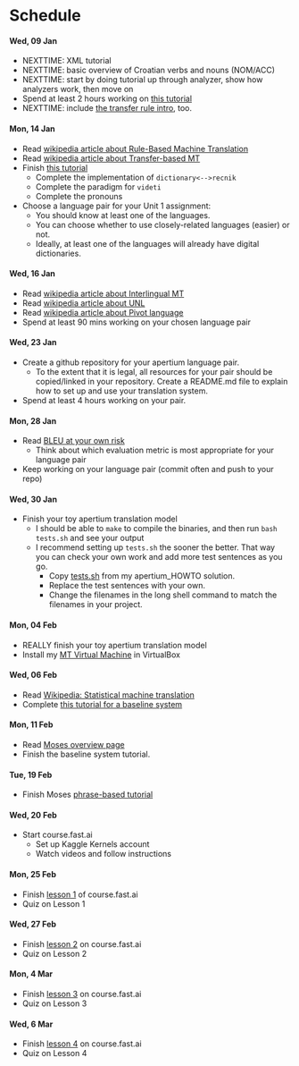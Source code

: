 # Schedule

#### Wed, 09 Jan

* NEXTTIME: XML tutorial
* NEXTTIME: basic overview of Croatian verbs and nouns (NOM/ACC)
* NEXTTIME: start by doing tutorial up through analyzer, show how analyzers work, then move on
* Spend at least 2 hours working on [this tutorial](http://wiki.apertium.org/wiki/Apertium_New_Language_Pair_HOWTO)
* NEXTTIME: include [the transfer rule intro](http://wiki.apertium.org/wiki/A_long_introduction_to_transfer_rules), too.

#### Mon, 14 Jan

* Read [wikipedia article about Rule-Based Machine Translation](https://en.wikipedia.org/wiki/Rule-based_machine_translation)
* Read [wikipedia article about Transfer-based MT](https://en.wikipedia.org/wiki/Transfer-based_machine_translation)
* Finish [this tutorial](http://wiki.apertium.org/wiki/Apertium_New_Language_Pair_HOWTO)
  * Complete the implementation of `dictionary<-->recnik`
  * Complete the paradigm for `videti`
  * Complete the pronouns
* Choose a language pair for your Unit 1 assignment:
  * You should know at least one of the languages.
  * You can choose whether to use closely-related languages (easier) or not.
  * Ideally, at least one of the languages will already have digital dictionaries.

#### Wed, 16 Jan

* Read [wikipedia article about Interlingual MT](https://en.wikipedia.org/wiki/Interlingual_machine_translation)
* Read [wikipedia article about UNL](https://en.wikipedia.org/wiki/Universal_Networking_Language)
* Read [wikipedia article about Pivot language](https://en.wikipedia.org/wiki/Pivot_language)
* Spend at least 90 mins working on your chosen language pair

#### Wed, 23 Jan

* Create a github repository for your apertium language pair.
  * To the extent that it is legal, all resources for your pair should be copied/linked in your repository. Create a README.md file to explain how to set up and use your translation system.
* Spend at least 4 hours working on your pair.

#### Mon, 28 Jan

* Read [BLEU at your own risk](https://medium.com/@rtatman/evaluating-text-output-in-nlp-bleu-at-your-own-risk-e8609665a213)
  * Think about which evaluation metric is most appropriate for your language pair
* Keep working on your language pair (commit often and push to your repo)

#### Wed, 30 Jan

* Finish your toy apertium translation model
   * I should be able to `make` to compile the binaries, and then run `bash tests.sh` and see your output
   * I recommend setting up `tests.sh` the sooner the better. That way you can check your own work and add more test sentences as you go.
      * Copy [tests.sh](RBMT/apertium_HOWTO/tests.sh) from my apertium_HOWTO solution.
      * Replace the test sentences with your own.
      * Change the filenames in the long shell command to match the filenames in your project.

#### Mon, 04 Feb

* REALLY finish your toy apertium translation model
* Install my [MT Virtual Machine](http://reynoldsnlp.com/Lubuntu_MT.ova) in VirtualBox

#### Wed, 06 Feb

* Read [Wikipedia: Statistical machine translation](https://en.wikipedia.org/wiki/Statistical_machine_translation)
* Complete [this tutorial for a baseline system](http://www.statmt.org/moses/?n=Moses.Baseline)

#### Mon, 11 Feb

* Read [Moses overview page](http://www.statmt.org/moses/?n=Moses.Overview)
* Finish the baseline system tutorial.

#### Tue, 19 Feb

* Finish Moses [phrase-based tutorial](http://www.statmt.org/moses/?n=Moses.Tutorial)

#### Wed, 20 Feb

* Start course.fast.ai
  * Set up Kaggle Kernels account
  * Watch videos and follow instructions

#### Mon, 25 Feb

* Finish [lesson 1](https://course.fast.ai/videos/?lesson=1) of course.fast.ai
* Quiz on Lesson 1

#### Wed, 27 Feb

* Finish [lesson 2](https://course.fast.ai/videos/?lesson=2) on course.fast.ai
* Quiz on Lesson 2

#### Mon, 4 Mar

* Finish [lesson 3](https://course.fast.ai/videos/?lesson=3) on course.fast.ai
* Quiz on Lesson 3

#### Wed, 6 Mar

* Finish [lesson 4](https://course.fast.ai/videos/?lesson=4) on course.fast.ai
* Quiz on Lesson 4
